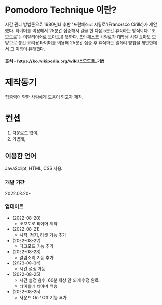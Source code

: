 # Pomodoro Technique 이란? 
   시간 관리 방법론으로 1980년대 후반 '프란체스코 시릴로'(Francesco Cirillo)가 제안했다. 타이머를 이용해서 25분간 집중해서 일을 한 다음 5분간 휴식하는 방식이다. '뽀모도로'는 이탈리아어로 토마토를 뜻한다. 프란체스코 시릴로가 대학생 시절 토마토 모양으로 생긴 요리용 타이머를 이용해 25분간 집중 후 휴식하는 일처리 방법을 제안한데서 그 이름이 유래했다.
  #### 출처 - https://ko.wikipedia.org/wiki/포모도로_기법



# 제작동기
집중력이 약한 사람에게 도움이 되고자 제작.



# 컨셉
1. 다운로드 없이,
2. 가볍게,



## 이용한 언어
JavaScript, HTML, CSS 사용.



### 개발 기간
2022.08.20~

### 업데이트
* (2022-08-20) 
  * 뽀모도로 타이머 제작
* (2022-08-21) 
  * 시작, 정지, 리셋 기능 추가
* (2022-08-22) 
  * 다크모드 기능 추가
* (2022-08-23) 
  * 알람소리 기능 추가
* (2022-08-24)
  * 시간 설정 가능
* (2022-08-25) 
  * 시간 설정 음수, 60분 이상 안 되게 수정 완료
  * 타이틀에 타이머 적용
* (2022-08-25) 
  * 사운드 On / Off 기능 추가
